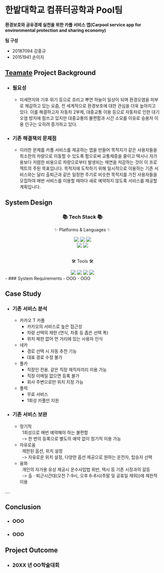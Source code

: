 # 한밭대학교 컴퓨터공학과 Pool팀
**환경보호와 공유경제 실천을 위한 카풀 서비스 앱(Carpool service app for environmental protection and sharing economy)**


**팀 구성**  
- 20187094 강홍규     
- 20151941 손이지

## <u>Teamate</u> Project Background
- ### 필요성
  - 미세먼지와 기후 위기 등으로 흐리고 뿌연 하늘이 일상이 되며 환경오염을 피부로 체감하고 있는 요즘, 전 세계적으로 환경보호에 대한 관심을 더욱 높아지고 있다. 이를 해결하고자 자동차 2부제, 대중교통 이용 등으로 자동차로 인한 대기오염 방지에 힘쓰고 있지만 대중교통의 불편함과 시간 소모를 이유로 승용차 이용 인구는 오히려 증가하고 있다.
- ### 기존 해결책의 문제점
  - 이러한 문제를 카풀 서비스를 제공하는 앱을 만들어 목적지가 같은 사용자들을 최소한의 차량으로 이동할 수 있도록 함으로써 교통체증을 줄이고 택시나 자가용보다 저렴한 비용으로 차량으로부터 발생되는 매연을 저감하는 것이 이 프로젝트의 주된 목표입니다. 목적지에 도착하기 위해 일시적으로 이용하는 기존 서비스와는 달리 출퇴근과 같은 일정한 주기로 비슷한 목적지를 가진 사용자들을 모집하여 매번 서비스를 이용할 때마다 새로 예약하지 않도록 서비스를 제공할 계획입니다.
  
## System Design
<div align=center>
	<h3>📚 Tech Stack 📚</h3>
	<p>✨ Platforms & Languages ✨</p>
</div>
<div align="center">
	<img src="https://img.shields.io/badge/Java-007396?style=flat&logo=Conda-Forge&logoColor=white" />
	<img src="https://img.shields.io/badge/jQuery-0769AD?style=flat&logo=jQuery&logoColor=white" />
	<img src="https://img.shields.io/badge/Spring-6DB33F?style=flat&logo=Spring&logoColor=white" />
	<br>
	<img src="https://img.shields.io/badge/mongodb-47A248?style=flat&logo=mongodb&logoColor=white" />
	<img src="https://img.shields.io/badge/h2DB-4053D6?style=flat&logo=amazondynamodb&logoColor=white" />
	
</div>
<br>
<div align=center>
	<p>🛠 Tools 🛠</p>
</div>
<div align=center>
	<img src="https://img.shields.io/badge/intellij%20IDE-000000?style=flat&logo=intellijidea&logoColor=white" />
	<img src="https://img.shields.io/badge/Tomcat-F8DC75?style=flat&logo=ApacheTomcat&logoColor=white" />
	<img src="https://img.shields.io/badge/AWS-232F3E?style=flat&logo=AmazonAWS&logoColor=white" />
	<img src="https://img.shields.io/badge/GitHub-181717?style=flat&logo=GitHub&logoColor=white" />
</div>
  - ### System Requirements
    - OOO
    - OOO
    
## Case Study
  - ### 기존 서비스 분석
    - 카카오 T 카풀
      - 카카오의 서비스로 높은 접근성
      - 차량 선택의 제한 (연식, 차종 등 좁은 선택 폭)
      - 위치 제한 없어 먼 거리에 있는 사용자 인식
    - 네카
      - 경로 선택 시 자동 추천 기능
      - 대표 경로 수정 불가
    - 풀카
      - 직장인 전용. 같은 직장 재직자끼리 이용 가능
      - 직장 이메일 없으면 등록 불가
      - 회사 주변으로만 위치 지정 가능
    - 풀럭
      - 무료 서비스
      - 1회성 카풀만 지원
  - ### 기존 서비스 보완
    - 정기적<br>
      &nbsp;&nbsp;1회성으로 매번 예약해야 하는 불편함<br>&nbsp;&nbsp;-> 한 번의 등록으로 별도의 예약 없이 정기적 이용 가능
    - 자유로움<br>
      &nbsp;&nbsp;제한된 옵션, 위치 설정<br>&nbsp;&nbsp;-> 자유로운 위치 설정, 다양한 옵션 제공으로 원하는 운전자, 탑승자 선택
    - 융화<br>
      &nbsp;&nbsp;개인의 자가용 유상 제공시 운수사업법 위반, 택시 등 기존 시장과의 갈등<br>&nbsp;&nbsp;-> 출ㆍ퇴근시간대(오전 7-9시, 오후 6-8시(주말 및 공휴일 제외))에 제한적 이용

  
  ....
  
## Conclusion
  - ### OOO
  - ### OOO
  
## Project Outcome
- ### 20XX 년 OO학술대회 
